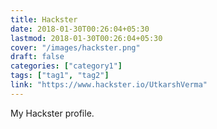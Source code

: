 ```yaml
---
title: Hackster
date: 2018-01-30T00:26:04+05:30
lastmod: 2018-01-30T00:26:04+05:30
cover: "/images/hackster.png"
draft: false
categories: ["category1"]
tags: ["tag1", "tag2"]
link: "https://www.hackster.io/UtkarshVerma"
---
```


My Hackster profile.

